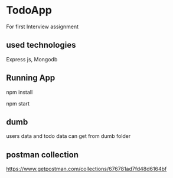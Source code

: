 # TodoApp
For first Interview assignment

## used technologies
Express js, Mongodb


## Running App
npm install

npm start

## dumb
users data and todo data can get from dumb folder

## postman collection
https://www.getpostman.com/collections/676781ad7fd48d6164bf


